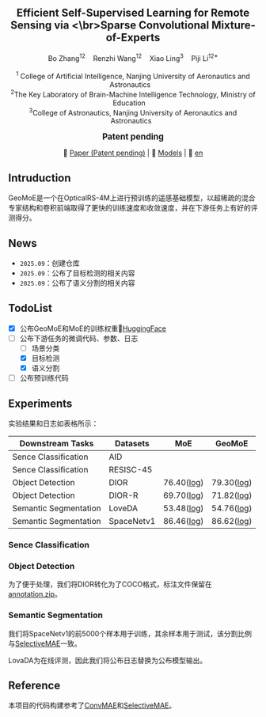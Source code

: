   <h2 align="center"><strong>	Efficient Self-Supervised Learning for Remote Sensing via <\br>Sparse Convolutional Mixture-of-Experts</strong></h2>

  <p align="center">
    Bo Zhang<sup>12</sup>&nbsp;&nbsp;&nbsp;
    Renzhi Wang<sup>12</sup>&nbsp;&nbsp;&nbsp;
    Xiao Ling<sup>3</sup>&nbsp;&nbsp;&nbsp;
    Piji Li<sup>12*</sup></br>
    </br>
  <sup>1</sup> College of Artificial Intelligence, Nanjing University of Aeronautics and Astronautics&nbsp;&nbsp;&nbsp;</br>
  <sup>2</sup>The Key Laboratory of Brain-Machine Intelligence Technology, Ministry of Education &nbsp;&nbsp;&nbsp;</br>
  <sup>3</sup>College of Astronautics, Nanjing University of Aeronautics and Astronautics&nbsp;&nbsp;
<div align='center' style="font-size: larger; "><strong>Patent pending</strong></div>
  <p align="center">
    📃 <a href="" target="_blank">Paper (Patent pending)</a> |
    🤗 <a href="https://huggingface.co/BoZhangNuaa/GeoMoE" target="_blank">Models</a> |
    📃 <a href="https://github.com/BoZhangNuaa/GeoMoE/blob/main/Readme.md" target="_blank">en</a>
  </p>


## Intruduction

GeoMoE是一个在OpticalRS-4M上进行预训练的遥感基础模型，以超稀疏的混合专家结构和卷积前端取得了更快的训练速度和收敛速度，并在下游任务上有好的评测得分。

## News

- `2025.09`：创建仓库
- `2025.09`：公布了目标检测的相关内容
- `2025.09`：公布了语义分割的相关内容

## TodoList

- [x] 公布GeoMoE和MoE的训练权重🤗[HuggingFace](https://huggingface.co/BoZhangNuaa/GeoMoE)
- [ ] 公布下游任务的微调代码、参数、日志
  - [ ] 场景分类
  - [x] 目标检测
  - [x] 语义分割
- [ ] 公布预训练代码

## Experiments

实验结果和日志如表格所示：

| Downstream Tasks      | Datasets   | MoE                                           | GeoMoE                                           |
| --------------------- | ---------- | --------------------------------------------- | ------------------------------------------------ |
| Sence Classification  | AID        |                                               |                                                  |
| Sence Classification  | RESISC-45  |                                               |                                                  |
| Object Detection      | DIOR       | 76.40([log](./Detection/dior/MoE.log))        | 79.30([log](./Detection/dior/GeoMoE.log))        |
| Object Detection      | DIOR-R     | 69.70([log](./Detection/dior-r/MoE.log))      | 71.82([log](./Detection/dior-r/GeoMoE.log))      |
| Semantic Segmentation | LoveDA     | 53.48([log](./Segmentation/Loveda/MoE.zip))   | 54.76([log](./Segmentation/Loveda/GeoMoE.zip))   |
| Semantic Segmentation | SpaceNetv1 | 86.46([log](./Segmentation/Spacenet/MoE.log)) | 86.62([log](./Segmentation/Spacenet/GeoMoE.log)) |

### Sence Classification

### Object Detection

为了便于处理，我们将DIOR转化为了COCO格式，标注文件保留在[annotation.zip](./Detection/dior/annotation.zip)。

### Semantic Segmentation

我们将SpaceNetv1的前5000个样本用于训练，其余样本用于测试，该分割比例与[SelectiveMAE](https://github.com/MiliLab/SelectiveMAE)一致。

LovaDA为在线评测，因此我们将公布日志替换为公布模型输出。

## Reference

本项目的代码构建参考了[ConvMAE](https://github.com/Alpha-VL/ConvMAE)和[SelectiveMAE](https://github.com/MiliLab/SelectiveMAE)。





